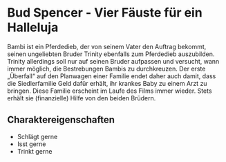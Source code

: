 # Bud Spencer - Vier Fäuste für ein Halleluja

Bambi ist ein Pferdedieb, der von seinem Vater den Auftrag bekommt, seinen ungeliebten Bruder Trinity ebenfalls zum Pferdedieb auszubilden. Trinity allerdings soll nur auf seinen Bruder aufpassen und versucht, wann immer möglich, die Bestrebungen Bambis zu durchkreuzen. 
Der erste „Überfall“ auf den Planwagen einer Familie endet daher auch damit, dass die Siedlerfamilie Geld dafür erhält, ihr krankes Baby zu einem Arzt zu bringen. Diese Familie erscheint im Laufe des Films immer wieder. Stets erhält sie (finanzielle) Hilfe von den beiden Brüdern.

## Charaktereigenschaften

* Schlägt gerne
* Isst gerne
* Trinkt gerne
